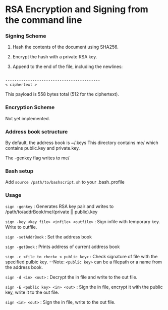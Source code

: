 # RSA Encryption and Signing from the command line

### Signing Scheme

1. Hash the contents of the document using SHA256.

2. Encrypt the hash with a private RSA key. 

3. Append to the end of the file, including the newlines:

```

------------------------------------------
< ciphertext >

```
This payload is 558 bytes total (512 for the ciphertext).

### Encryption Scheme

Not yet implemented.

### Address book sctructure

By default, the address book is ~/.keys
This directory contains me/ which contains public.key and private.key.

The -genkey flag writes to me/

### Bash setup

Add `source /path/to/bashscript.sh` to your .bash_profile

### Usage

`sign -genkey` : Generates RSA key pair and writes to /path/to/addrBook/me/(private || public).key

`sign -key <key file> <infile> <outfile>` : Sign infile with temporary key. Write to outfile.

`sign -setAddrBook` : Set the address book 

`sign -getBook` : Prints address of current address book

`sign -c <file to check> < public key>` : Check signature of file with the specified pulbic key.
	--Note: `<public key>` can be a filepath or a name from the address book.

`sign -d <in> <out>` : Decrypt the in file and write to the out file.

`sign -E <public key> <in> <out>` : Sign the in file, encrypt it with the public key, write it to the out file.

`sign <in> <out>` : Sign the in file, write to the out file.

